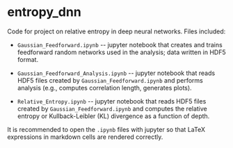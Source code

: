 # entropy_dnn
Code for project on relative entropy in deep neural networks. Files included:

* `Gaussian_Feedforward.ipynb` -- jupyter notebook that creates and trains feedforward random networks used in the analysis; data written in HDF5 format.

* `Gaussian_Feedforward_Analysis.ipynb` -- jupyter notebook that reads HDF5 files created by `Gaussian_Feedforward.ipynb` and performs analysis (e.g., computes correlation length, generates plots).

* `Relative_Entropy.ipynb` -- jupyter notebook that reads HDF5 files created by `Gaussian_Feedforward.ipynb` and computes the relative entropy or Kullback-Leibler (KL) divergence as a function of depth.

It is recommended to open the `.ipynb` files with jupyter so that LaTeX expressions in markdown cells are rendered correctly. 
